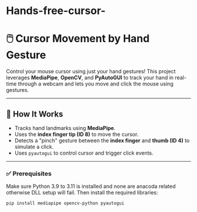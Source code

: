 # Hands-free-cursor-

# 🖱️ Cursor Movement by Hand Gesture

Control your mouse cursor using just your hand gestures! This project leverages **MediaPipe**, **OpenCV**, and **PyAutoGUI** to track your hand in real-time through a webcam and lets you move and click the mouse using gestures.

---

## 🧠 How It Works

- Tracks hand landmarks using **MediaPipe**.
- Uses the **index finger tip (ID 8)** to move the cursor.
- Detects a "pinch" gesture between the **index finger** and **thumb (ID 4)** to simulate a click.
- Uses `pyautogui` to control cursor and trigger click events.

---


### ✅ Prerequisites

Make sure Python 3.9 to 3.11 is installed and none are anacoda related otherwise DLL setup will fail. Then install the required libraries:

```bash
pip install mediapipe opencv-python pyautogui
